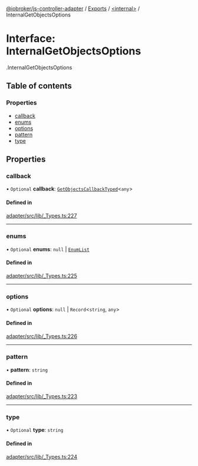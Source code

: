 [@iobroker/js-controller-adapter](../README.md) / [Exports](../modules.md) / [<internal\>](../modules/internal_.md) / InternalGetObjectsOptions

# Interface: InternalGetObjectsOptions

[<internal>](../modules/internal_.md).InternalGetObjectsOptions

## Table of contents

### Properties

- [callback](internal_.InternalGetObjectsOptions.md#callback)
- [enums](internal_.InternalGetObjectsOptions.md#enums)
- [options](internal_.InternalGetObjectsOptions.md#options)
- [pattern](internal_.InternalGetObjectsOptions.md#pattern)
- [type](internal_.InternalGetObjectsOptions.md#type)

## Properties

### callback

• `Optional` **callback**: [`GetObjectsCallbackTyped`](../modules/internal_.md#getobjectscallbacktyped)<`any`\>

#### Defined in

[adapter/src/lib/_Types.ts:227](https://github.com/ioBroker/ioBroker.js-controller/blob/931c925a/packages/adapter/src/lib/_Types.ts#L227)

___

### enums

• `Optional` **enums**: ``null`` \| [`EnumList`](../modules/internal_.md#enumlist)

#### Defined in

[adapter/src/lib/_Types.ts:225](https://github.com/ioBroker/ioBroker.js-controller/blob/931c925a/packages/adapter/src/lib/_Types.ts#L225)

___

### options

• `Optional` **options**: ``null`` \| `Record`<`string`, `any`\>

#### Defined in

[adapter/src/lib/_Types.ts:226](https://github.com/ioBroker/ioBroker.js-controller/blob/931c925a/packages/adapter/src/lib/_Types.ts#L226)

___

### pattern

• **pattern**: `string`

#### Defined in

[adapter/src/lib/_Types.ts:223](https://github.com/ioBroker/ioBroker.js-controller/blob/931c925a/packages/adapter/src/lib/_Types.ts#L223)

___

### type

• `Optional` **type**: `string`

#### Defined in

[adapter/src/lib/_Types.ts:224](https://github.com/ioBroker/ioBroker.js-controller/blob/931c925a/packages/adapter/src/lib/_Types.ts#L224)
